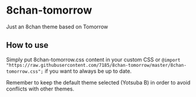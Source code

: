 8chan-tomorrow
==============

Just an 8chan theme based on Tomorrow

How to use
----------
Simply put 8chan-tomorrow.css content in your custom CSS or `@import "https://raw.githubusercontent.com/7185/8chan-tomorrow/master/8chan-tomorrow.css";` if you want to always be up to date.

Remember to keep the default theme selected (Yotsuba B) in order to avoid conflicts with other themes.